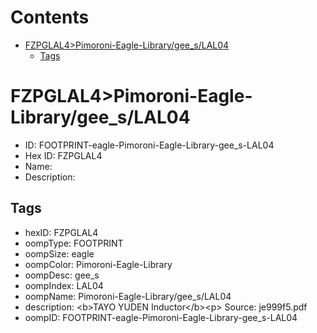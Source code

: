 



Contents
========

* [FZPGLAL4>Pimoroni-Eagle-Library/gee_s/LAL04](#fzpglal4pimoroni-eagle-librarygee_slal04)
	* [Tags](#tags)

# FZPGLAL4>Pimoroni-Eagle-Library/gee_s/LAL04

- ID: FOOTPRINT-eagle-Pimoroni-Eagle-Library-gee_s-LAL04
- Hex ID: FZPGLAL4
- Name: 
- Description: 

## Tags

- hexID: FZPGLAL4
- oompType: FOOTPRINT
- oompSize: eagle
- oompColor: Pimoroni-Eagle-Library
- oompDesc: gee_s
- oompIndex: LAL04
- oompName: Pimoroni-Eagle-Library/gee_s/LAL04
- description: &lt;b&gt;TAYO YUDEN Inductor&lt;/b&gt;&lt;p&gt;
Source: je999f5.pdf
- oompID: FOOTPRINT-eagle-Pimoroni-Eagle-Library-gee_s-LAL04
